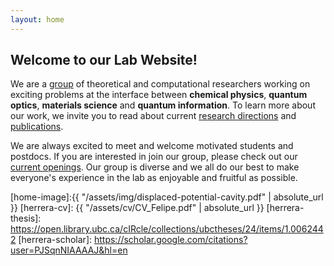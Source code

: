 ```yaml
---
layout: home
---
```


## Welcome to our Lab Website!

We are a [group](/people/) of theoretical and computational researchers working on exciting problems at the interface between **chemical physics**, **quantum optics**, **materials science** and **quantum information**. To learn more about our work, we invite you to read about current [research directions](/research-areas/) and [publications](/publications/).

We are always excited to meet and welcome motivated students and postdocs. If you are interested in join our group, please check out our [current openings](/openings/). Our group is diverse and we all do our best to make everyone's experience in the lab as enjoyable and fruitful as possible. 



[home-image]:{{ "/assets/img/displaced-potential-cavity.pdf" | absolute_url }} 
[herrera-cv]: {{ "/assets/cv/CV_Felipe.pdf" | absolute_url }}
[herrera-thesis]: https://open.library.ubc.ca/cIRcle/collections/ubctheses/24/items/1.0062442
[herrera-scholar]: https://scholar.google.com/citations?user=PJSqnNIAAAAJ&hl=en
